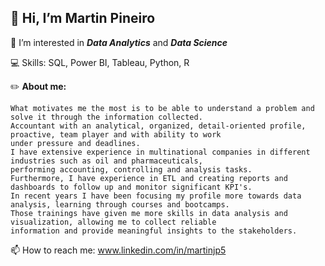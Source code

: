 ## :raising_hand: Hi, I’m Martin Pineiro

👀 I’m interested in ***Data Analytics*** and ***Data Science***

:computer:  Skills: SQL, Power BI, Tableau, Python, R

:pencil2:  **About me:**

    What motivates me the most is to be able to understand a problem and solve it through the information collected.
    Accountant with an analytical, organized, detail-oriented profile, proactive, team player and with ability to work 
    under pressure and deadlines.
    I have extensive experience in multinational companies in different industries such as oil and pharmaceuticals, 
    performing accounting, controlling and analysis tasks.
    Furthermore, I have experience in ETL and creating reports and dashboards to follow up and monitor significant KPI's.
    In recent years I have been focusing my profile more towards data analysis, learning through courses and bootcamps.
    Those trainings have given me more skills in data analysis and visualization, allowing me to collect reliable 
    information and provide meaningful insights to the stakeholders.
    
📫 How to reach me: www.linkedin.com/in/martinjp5

<!---
Para agregar una nota no visible
--->

<!---
martinjp5/martinjp5 is a ✨ special ✨ repository because its `README.md` (this file) appears on your GitHub profile.
You can click the Preview link to take a look at your changes.
--->
